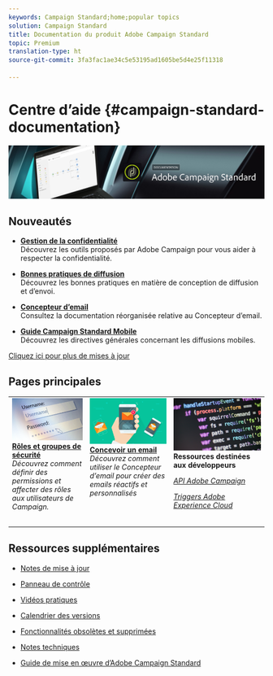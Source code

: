 ```yaml
---
keywords: Campaign Standard;home;popular topics
solution: Campaign Standard
title: Documentation du produit Adobe Campaign Standard
topic: Premium
translation-type: ht
source-git-commit: 3fa3fac1ae34c5e53195ad1605be5d4e25f11318

---
```



# Centre d’aide {#campaign-standard-documentation}

![](start/using/assets/do-not-localize/banner_acs_doc.jpg)

## Nouveautés

* **[Gestion de la confidentialité](https://helpx.adobe.com/fr/campaign/kb/campaign-privacy.html)**<br/>
Découvrez les outils proposés par Adobe Campaign pour vous aider à respecter la confidentialité.

* **[Bonnes pratiques de diffusion](https://helpx.adobe.com/fr/campaign/kb/delivery-best-practices.html)**<br/>
Découvrez les bonnes pratiques en matière de conception de diffusion et d’envoi.

* **[Concepteur d’email](designing/using/designing-content-in-adobe-campaign.md)**<br/>Consultez la documentation réorganisée relative au Concepteur d’email.

* **[Guide Campaign Standard Mobile](https://helpx.adobe.com/fr/campaign/kb/acs-mobile.html)**<br/>
Découvrez les directives générales concernant les diffusions mobiles.

[Cliquez ici pour plus de mises à jour](rn/using/documentation-updates.md)

## Pages principales

<table>
<tr>
  <td valign="top">
    <a href="administration/using/about-access-management.md">
      <img alt="Rôles" src="start/using/assets/roles.png"/>
    </a>
    <div>
    <a href="administration/using/about-access-management.md"><strong>Rôles et groupes de sécurité</strong></a>
    </div>
    <em>Découvrez comment définir des permissions et affecter des rôles aux utilisateurs de Campaign.</em>
    <br>
  </td>
  <td valign="top">
    <a href="designing/using/designing-content-in-adobe-campaign.md">
      <img alt="Concepteur" src="start/using/assets/design.png" />
    </a>
    <div>
    <a href="designing/using/designing-content-in-adobe-campaign.md"><strong>Concevoir un email</strong></a>
    </div>
    <em>Découvrez comment utiliser le Concepteur d’email pour créer des emails réactifs et personnalisés</em> <br>
  </td>
  <td valign="top">
       <img alt="Développeurs" src="start/using/assets/dev.png" />
    <div>
    <strong>Ressources destinées aux développeurs</strong>
    </div>
    <p><em><a href="api/using/about-campaign-standard-apis.md">API Adobe Campaign</a></em></p>
    <p><em><a href="integrating/using/about-adobe-experience-cloud-triggers.md">Triggers Adobe Experience Cloud</a></em></p>
    <br>
  </td>
</tr>
</table>


## Ressources supplémentaires

* [Notes de mise à jour](rn/using/release-notes.md)

* [Panneau de contrôle](https://docs.adobe.com/content/help/fr-FR/control-panel/using/control-panel-home.html)

* [Vidéos pratiques](https://docs.adobe.com/content/help/en/campaign-learn/campaign-standard-tutorials/overview.html)

* [Calendrier des versions](https://helpx.adobe.com/fr/campaign/kb/acs-release-planning.html)

* [Fonctionnalités obsolètes et supprimées](https://helpx.adobe.com/fr/campaign/kb/acs-deprecated-and-removed-features.html)

* [Notes techniques](https://helpx.adobe.com/fr/campaign/kb/acs-article-list.html)

* [Guide de mise en œuvre d’Adobe Campaign Standard](https://helpx.adobe.com/fr/campaign/kb/campaign-standard-implementation-guide.html)
